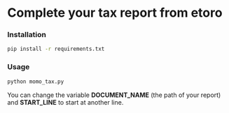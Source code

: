 # Complete your tax report from etoro

### Installation

```bash
pip install -r requirements.txt
```

### Usage

```bash
python momo_tax.py
```

You can change the variable **DOCUMENT_NAME** (the path of your report) and **START_LINE** to start at another line.